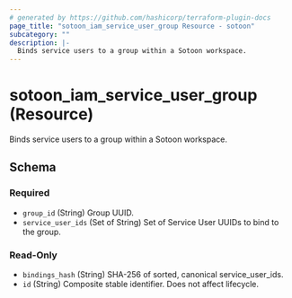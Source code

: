 ```yaml
---
# generated by https://github.com/hashicorp/terraform-plugin-docs
page_title: "sotoon_iam_service_user_group Resource - sotoon"
subcategory: ""
description: |-
  Binds service users to a group within a Sotoon workspace.
---
```


# sotoon_iam_service_user_group (Resource)

Binds service users to a group within a Sotoon workspace.



<!-- schema generated by tfplugindocs -->
## Schema

### Required

- `group_id` (String) Group UUID.
- `service_user_ids` (Set of String) Set of Service User UUIDs to bind to the group.

### Read-Only

- `bindings_hash` (String) SHA-256 of sorted, canonical service_user_ids.
- `id` (String) Composite stable identifier. Does not affect lifecycle.

